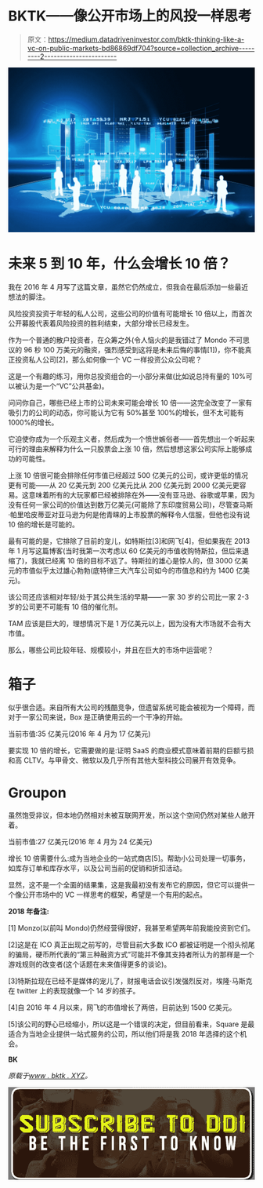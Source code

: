 # BKTK——像公开市场上的风投一样思考

> 原文：<https://medium.datadriveninvestor.com/bktk-thinking-like-a-vc-on-public-markets-bd86869df704?source=collection_archive---------2----------------------->

![](img/94da015021f6a130e13e3435e5065ae1.png)

# 未来 5 到 10 年，什么会增长 10 倍？

我在 2016 年 4 月写了这篇文章，虽然它仍然成立，但我会在最后添加一些最近想法的脚注。

风险投资投资于年轻的私人公司，这些公司的价值有可能增长 10 倍以上，而首次公开募股代表着风险投资的胜利结束，大部分增长已经发生。

作为一个普通的散户投资者，在众筹之外(令人恼火的是我错过了 Mondo 不可思议的 96 秒 100 万美元的融资，强烈感受到这将是未来后悔的事情[1])，你不能真正投资私人公司[2]，那么如何像一个 VC 一样投资公众公司呢？

这是一个有趣的练习，用你总投资组合的一小部分来做(比如说总持有量的 10%可以被认为是一个“VC”公共基金)。

问问你自己，哪些已经上市的公司未来可能会增长 10 倍——这完全改变了一家有吸引力的公司的动态，你可能认为它有 50%甚至 100%的增长，但不太可能有 1000%的增长。

它迫使你成为一个乐观主义者，然后成为一个愤世嫉俗者——首先想出一个听起来可行的理由来解释为什么一只股票会上涨 10 倍，然后想想这家公司实际上能够成功的可能性。

上涨 10 倍很可能会排除任何市值已经超过 500 亿美元的公司，或许更低的情况更有可能——从 20 亿美元到 200 亿美元比从 200 亿美元到 2000 亿美元更容易。这意味着所有的大玩家都已经被排除在外——没有亚马逊、谷歌或苹果，因为没有任何一家公司的价值达到数万亿美元(可能除了东印度贸易公司)，尽管查马斯·帕里哈皮蒂亚对亚马逊为何是他青睐的上市股票的解释令人信服，但他也没有说 10 倍的增长是可能的。

最有可能的是，它排除了目前的宠儿，如特斯拉[3]和网飞[4]，但如果我在 2013 年 1 月写这篇博客(当时我第一次考虑以 60 亿美元的市值收购特斯拉，但后来退缩了)，我就已经离 10 倍的目标不远了。特斯拉的雄心是惊人的，但 3000 亿美元的市值似乎太过雄心勃勃(底特律三大汽车公司如今的市值总和约为 1400 亿美元)。

该公司还应该相对年轻/处于其公共生活的早期——一家 30 岁的公司比一家 2-3 岁的公司更不可能有 10 倍的催化剂。

TAM 应该是巨大的，理想情况下是 1 万亿美元以上，因为没有大市场就不会有大市值。

那么，哪些公司比较年轻、规模较小，并且在巨大的市场中运营呢？

# 箱子

似乎很合适。来自所有大公司的残酷竞争，但遗留系统可能会被视为一个障碍，而对于一家公司来说，Box 是正确使用云的一个干净的开始。

当前市值:35 亿美元(2016 年 4 月为 17 亿美元)

要实现 10 倍的增长，它需要做的是:证明 SaaS 的商业模式意味着前期的巨额亏损和高 CLTV。与甲骨文、微软以及几乎所有其他大型科技公司展开有效竞争。

# Groupon

虽然饱受非议，但本地仍然相对未被互联网开发，所以这个空间仍然对某些人敞开着。

当前市值:27 亿美元(2016 年 4 月为 24 亿美元)

增长 10 倍需要什么:成为当地企业的一站式商店[5]。帮助小公司处理一切事务，如库存订单和库存水平，以及公司当前的促销和折扣活动。

显然，这不是一个全面的结果集，这是我最初没有发布它的原因，但它可以提供一个像公开市场中的 VC 一样思考的框架，希望是一个有用的起点。

**2018 年备注:**

[1] Monzo(以前叫 Mondo)仍然经营得很好，我甚至希望两年前我能投资到它们。

[2]这是在 ICO 真正出现之前写的，尽管目前大多数 ICO 都被证明是一个彻头彻尾的骗局，硬币所代表的“第三种融资方式”可能并不像其支持者所认为的那样是一个游戏规则的改变者(这个话题在未来值得更多的谈论)。

[3]特斯拉现在已经不是媒体的宠儿了，财报电话会议引发强烈反对，埃隆·马斯克在 twitter 上的表现就像一个 14 岁的孩子。

[4]自 2016 年 4 月以来，网飞的市值增长了两倍，目前达到 1500 亿美元。

[5]该公司的野心已经缩小，所以这是一个错误的决定，但目前看来，Square 是最适合为当地企业提供一站式服务的公司，所以他们将是我 2018 年选择的这个机会。

**BK**

*原载于*[*www . bktk . XYZ*](http://www.bktk.xyz/posts/thinking-like-a-vc-on-public-markets)*。*

[![](img/b6f926ec4f9727dcfb41809c9f59a85e.png)](http://eepurl.com/dw5NFP)